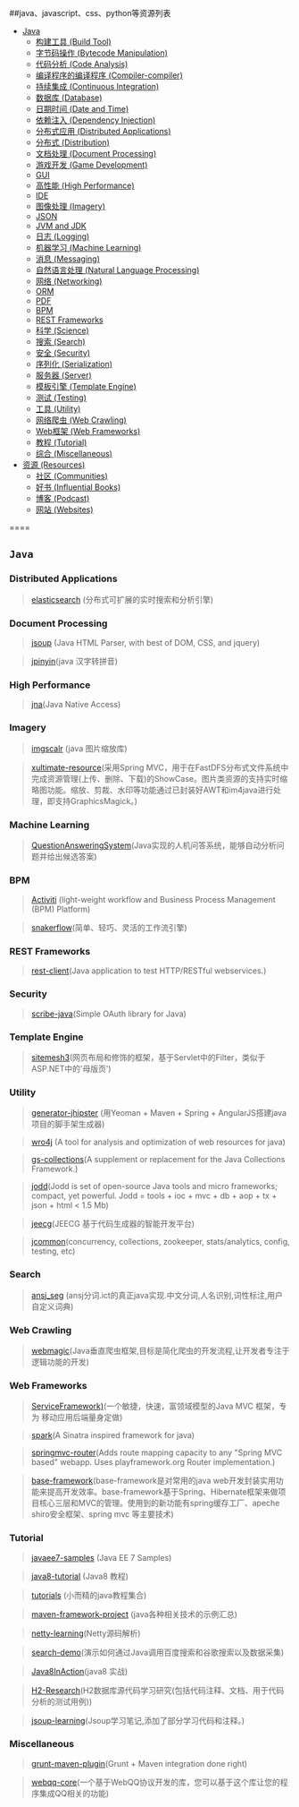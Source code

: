##java、javascript、css、python等资源列表 

+ [Java](#java)
    + [构建工具 (Build Tool)](#build-tool)
    + [字节码操作 (Bytecode Manipulation)](#bytecode-manipulation)
    + [代码分析 (Code Analysis)](#code-analysis)
    + [编译程序的编译程序 (Compiler-compiler)](#compiler-compiler)
    + [持续集成 (Continuous Integration)](#continuous-integration)
    + [数据库 (Database)](#database)
    + [日期时间 (Date and Time)](#date-and-time)
    + [依赖注入 (Dependency Injection)](#dependency-injection)
    + [分布式应用 (Distributed Applications)](#distributed-applications)
    + [分布式 (Distribution)](#distribution)
    + [文档处理 (Document Processing)](#document-processing)
    + [游戏开发 (Game Development)](#game-development)
    + [GUI](#gui)
    + [高性能 (High Performance)](#high-performance)
    + [IDE](#ide)
    + [图像处理 (Imagery)](#imagery)
    + [JSON](#json)
    + [JVM and JDK](#jvm-and-jdk)
    + [日志 (Logging)](#logging)
    + [机器学习 (Machine Learning)](#machine-learning)
    + [消息 (Messaging)](#messaging)
    + [自然语言处理 (Natural Language Processing)](#natural-language-processing)
    + [网络 (Networking)](#networking)
    + [ORM](#orm)
    + [PDF](#pdf)
    + [BPM](#bpm)
    + [REST Frameworks](#rest-frameworks)
    + [科学 (Science)](#science)
    + [搜索 (Search)](#search)
    + [安全 (Security)](#security)
    + [序列化 (Serialization)](#serialization)
    + [服务器 (Server)](#server)
    + [模板引擎 (Template Engine)](#template-engine)
    + [测试 (Testing)](#testing)
    + [工具 (Utility)](#utility)
    + [网络爬虫 (Web Crawling)](#web-crawling)
    + [Web框架 (Web Frameworks)](#web-frameworks)   
    + [教程 (Tutorial)](#tutorial)
    + [综合 (Miscellaneous)](#miscellaneous)
+ [资源 (Resources)](#resources)
    + [社区 (Communities)](#communities)
    + [好书 (Influential Books)](#influential-books)
    + [博客 (Podcast)](#podcasts)
    + [网站 (Websites)](#websites)

====

## ```Java```

### Distributed Applications
>[elasticsearch](https://github.com/elasticsearch/elasticsearch) (分布式可扩展的实时搜索和分析引擎)

### Document Processing
>[jsoup](https://github.com/jhy/jsoup) (Java HTML Parser, with best of DOM, CSS, and jquery)

>[jpinyin](https://github.com/stuxuhai/jpinyin)(java 汉字转拼音)

### High Performance
>[jna](https://github.com/twall/jna)(Java Native Access)

### Imagery
>[imgscalr](https://github.com/thebuzzmedia/imgscalr) (java 图片缩放库)

>[xultimate-resource](https://github.com/daniellitoc/xultimate-resource)(采用Spring MVC，用于在FastDFS分布式文件系统中完成资源管理(上传、删除、下载)的ShowCase。图片类资源的支持实时缩略图功能。缩放、剪裁、水印等功能通过已封装好AWT和im4java进行处理，即支持GraphicsMagick。)

### Machine Learning
>[QuestionAnsweringSystem](https://github.com/ysc/QuestionAnsweringSystem)(Java实现的人机问答系统，能够自动分析问题并给出候选答案)

### BPM
>[Activiti](https://github.com/Activiti/Activiti) (light-weight workflow and Business Process Management (BPM) Platform)

>[snakerflow](https://github.com/snakerflow/snakerflow)(简单、轻巧、灵活的工作流引擎)

### REST Frameworks
>[rest-client](https://github.com/wiztools/rest-client)(Java application to test HTTP/RESTful webservices.)

### Security
>[scribe-java](https://github.com/fernandezpablo85/scribe-java)(Simple OAuth library for Java)

### Template Engine
>[sitemesh3](https://github.com/sitemesh/sitemesh3)(网页布局和修饰的框架，基于Servlet中的Filter，类似于ASP.NET中的'母版页')

### Utility
>[generator-jhipster](https://github.com/jhipster/generator-jhipster) (用Yeoman + Maven + Spring + AngularJS搭建java项目的脚手架生成器)

>[wro4j](https://github.com/alexo/wro4j) (A tool for analysis and optimization of web resources for java)

>[gs-collections](https://github.com/goldmansachs/gs-collections)(A supplement or replacement for the Java Collections Framework.)

>[jodd](https://github.com/oblac/jodd)(Jodd is set of open-source Java tools and micro frameworks; compact, yet powerful. Jodd = tools + ioc + mvc + db + aop + tx + json + html < 1.5 Mb)

>[jeecg](https://github.com/zhangdaiscott/jeecg)(JEECG 基于代码生成器的智能开发平台)

>[jcommon](https://github.com/facebook/jcommon)(concurrency, collections, zookeeper, stats/analytics, config, testing, etc)

### Search
>[ansj_seg](https://github.com/ansjsun/ansj_seg) (ansj分词.ict的真正java实现.中文分词,人名识别,词性标注,用户自定义词典)

### Web Crawling
>[webmagic](https://github.com/code4craft/webmagic)(Java垂直爬虫框架,目标是简化爬虫的开发流程,让开发者专注于逻辑功能的开发)

### Web Frameworks
>[ServiceFramework)](https://github.com/allwefantasy/ServiceFramework)(一个敏捷，快速，富领域模型的Java MVC 框架，专为 移动应用后端量身定做)

>[spark](https://github.com/perwendel/spark)(A Sinatra inspired framework for java)

>[springmvc-router](https://github.com/resthub/springmvc-router)(Adds route mapping capacity to any "Spring MVC based" webapp. Uses playframework.org Router implementation.)

>[base-framework](https://github.com/dactiv/base-framework)(base-framework是对常用的java web开发封装实用功能来提高开发效率。base-framework基于Spring、Hibernate框架来做项目核心三层和MVC的管理。使用到的新功能有spring缓存工厂、apeche shiro安全框架、spring mvc 等主要技术)

### Tutorial
>[javaee7-samples](https://github.com/javaee-samples/javaee7-samples) (Java EE 7 Samples)

>[java8-tutorial](https://github.com/winterbe/java8-tutorial) (Java8 教程)

>[tutorials](https://github.com/eugenp/tutorials) (小而精的java教程集合)

>[maven-framework-project](https://github.com/v5developer/maven-framework-project) (java各种相关技术的示例汇总)

>[netty-learning](https://github.com/code4craft/netty-learning)(Netty源码解析)

>[search-demo](https://github.com/ysc/search-demo)(演示如何通过Java调用百度搜索和谷歌搜索以及数据采集)

>[Java8InAction](https://github.com/java8/Java8InAction)(java8 实战)

>[H2-Research](https://github.com/codefollower/H2-Research)(H2数据库源代码学习研究(包括代码注释、文档、用于代码分析的测试用例))

>[jsoup-learning](https://github.com/code4craft/jsoup-learning)(Jsoup学习笔记,添加了部分学习代码和注释。)

### Miscellaneous
>[grunt-maven-plugin](https://github.com/allegro/grunt-maven-plugin)(Grunt + Maven integration done right)

>[webqq-core](https://github.com/im-qq/webqq-core)(一个基于WebQQ协议开发的库，您可以基于这个库让您的程序集成QQ相关的功能)
